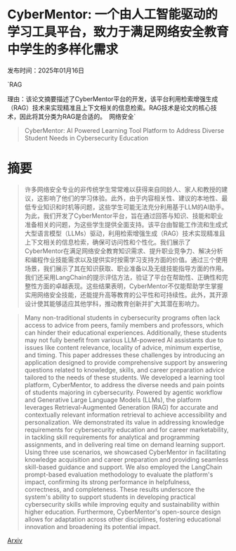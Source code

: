 # CyberMentor: 一个由人工智能驱动的学习工具平台，致力于满足网络安全教育中学生的多样化需求

发布时间：2025年01月16日

`RAG

理由：该论文摘要描述了CyberMentor平台的开发，该平台利用检索增强生成（RAG）技术来实现精准且上下文相关的信息检索。RAG技术是论文的核心技术，因此将其分类为RAG是合适的。` `网络安全`

> CyberMentor: AI Powered Learning Tool Platform to Address Diverse Student Needs in Cybersecurity Education

# 摘要

> 许多网络安全专业的非传统学生常常难以获得来自同龄人、家人和教授的建议，这影响了他们的学习体验。此外，由于内容相关性、建议的本地性、最低专业知识和时机等问题，这些学生可能无法充分利用基于LLM的AI助手。为此，我们开发了CyberMentor平台，旨在通过回答与知识、技能和职业准备相关的问题，为这些学生提供全面支持。该平台由智能工作流和生成式大型语言模型（LLMs）驱动，利用检索增强生成（RAG）技术实现精准且上下文相关的信息检索，确保可访问性和个性化。我们展示了CyberMentor在满足网络安全教育知识需求、提升职业竞争力、解决分析和编程作业技能需求以及提供实时按需学习支持方面的价值。通过三个使用场景，我们展示了其在知识获取、职业准备以及无缝技能指导方面的作用。我们还采用LangChain的提示评估方法，验证了平台在帮助性、正确性和完整性方面的卓越表现。这些结果表明，CyberMentor不仅能帮助学生掌握实用网络安全技能，还能提升高等教育的公平性和可持续性。此外，其开源设计使其能够适应其他学科，推动教育创新并扩大其潜在影响力。

> Many non-traditional students in cybersecurity programs often lack access to advice from peers, family members and professors, which can hinder their educational experiences. Additionally, these students may not fully benefit from various LLM-powered AI assistants due to issues like content relevance, locality of advice, minimum expertise, and timing. This paper addresses these challenges by introducing an application designed to provide comprehensive support by answering questions related to knowledge, skills, and career preparation advice tailored to the needs of these students. We developed a learning tool platform, CyberMentor, to address the diverse needs and pain points of students majoring in cybersecurity. Powered by agentic workflow and Generative Large Language Models (LLMs), the platform leverages Retrieval-Augmented Generation (RAG) for accurate and contextually relevant information retrieval to achieve accessibility and personalization. We demonstrated its value in addressing knowledge requirements for cybersecurity education and for career marketability, in tackling skill requirements for analytical and programming assignments, and in delivering real time on demand learning support. Using three use scenarios, we showcased CyberMentor in facilitating knowledge acquisition and career preparation and providing seamless skill-based guidance and support. We also employed the LangChain prompt-based evaluation methodology to evaluate the platform's impact, confirming its strong performance in helpfulness, correctness, and completeness. These results underscore the system's ability to support students in developing practical cybersecurity skills while improving equity and sustainability within higher education. Furthermore, CyberMentor's open-source design allows for adaptation across other disciplines, fostering educational innovation and broadening its potential impact.

[Arxiv](https://arxiv.org/abs/2501.09709)